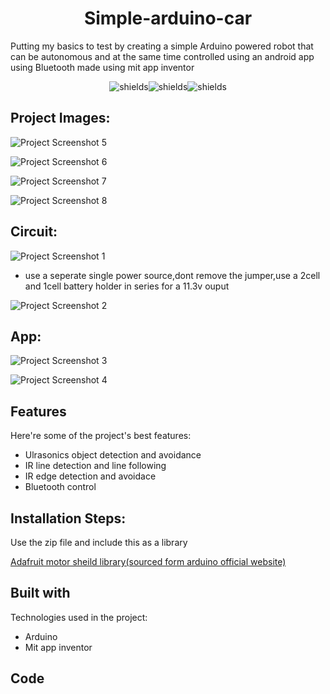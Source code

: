 <h1 align="center" id="title">Simple-arduino-car</h1>

<p id="description">Putting my basics to test by creating a simple Arduino powered robot that can be autonomous and at the same time controlled using an android app using Bluetooth made using mit app inventor</p>

<p align="center"><img src="https://img.shields.io/badge/adafruit-000000?style=for-the-badge&amp;logo=adafruit&amp;logoColor=white" alt="shields"><img src="https://img.shields.io/badge/Arduino-00979D?style=for-the-badge&amp;logo=Arduino&amp;logoColor=white" alt="shields"><img src="https://img.shields.io/badge/Arduino_IDE-00979D?style=for-the-badge&amp;logo=arduino&amp;logoColor=white" alt="shields"></p>

<h2>Project Images:</h2>

![Project Screenshot 5](https://drive.google.com/uc?id=1M1tNNTqjPdYsG3KQmHrVK-230JKbq4UV)

![Project Screenshot 6](https://drive.google.com/uc?id=1mgv5ilX8CiASfX_bjigh_EVikdrKcBHE)

![Project Screenshot 7](https://drive.google.com/uc?id=1S_CwtH46RTgWwxNFAG72-mvs_5XOAAlr)

![Project Screenshot 8](https://drive.google.com/uc?id=1_PdeunSadO90vp2YqJw_g3jch-g5ZMg7)

<h2>Circuit:</h2>

![Project Screenshot 1](https://drive.google.com/uc?id=1DcQOYJwVBkGs_U8BOB6r2f3HfOlWmW7x)

* use a seperate single power source,dont remove the jumper,use a 2cell and 1cell battery holder in series for a 11.3v ouput 

![Project Screenshot 2](https://drive.google.com/uc?id=188AmnbHYtHaieVy3nS2PRSsQckepm1Eh)

<h2>App:</h2>

![Project Screenshot 3](https://drive.google.com/uc?id=1-D3dTnr2Bp68_p4pt8DXktXqTpqZHaF_)

![Project Screenshot 4](https://drive.google.com/uc?id=1ltYE2ZKSSVRR1k20sHWcidQQAs6Z9Vs7)






  
  
<h2>Features</h2>

Here're some of the project's best features:

*   Ulrasonics object detection and avoidance
*   IR line detection and line following
*   IR edge detection and avoidace
*   Bluetooth control

<h2>Installation Steps:</h2>

<p>Use the zip file and include this as a library</p>

[Adafruit motor sheild library(sourced form arduino official website)](https://drive.google.com/file/d/1fXrFSRek9RJ6NRSuPyDTwnQhqFvIXKbO/view?usp=sharing)

  
  
<h2>Built with</h2>

Technologies used in the project:

*   Arduino
*   Mit app inventor


<h2>Code</h2>
